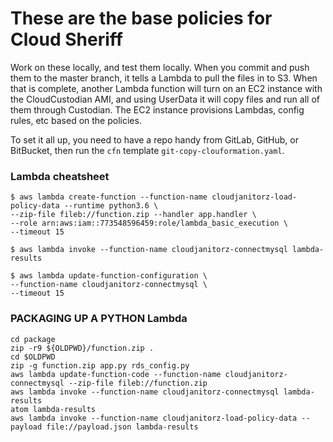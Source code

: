 # These are the base policies for Cloud Sheriff

Work on these locally, and test them locally. When you commit and push them to the master branch, it tells a Lambda to pull the files in to S3. When that is complete, another Lambda function will turn on an EC2 instance with the CloudCustodian AMI, and using UserData it will copy files and run all of them through Custodian. The EC2 instance provisions Lambdas, config rules, etc based on the policies.

To set it all up, you need to have a repo handy from GitLab, GitHub, or BitBucket, then run the `cfn` template `git-copy-clouformation.yaml`.

### Lambda cheatsheet
    $ aws lambda create-function --function-name cloudjanitorz-load-policy-data --runtime python3.6 \
    --zip-file fileb://function.zip --handler app.handler \
    --role arn:aws:iam::773548596459:role/lambda_basic_execution \
    --timeout 15

    $ aws lambda invoke --function-name cloudjanitorz-connectmysql lambda-results

    $ aws lambda update-function-configuration \
    --function-name cloudjanitorz-connectmysql \
    --timeout 15
### PACKAGING UP A PYTHON Lambda
    cd package
    zip -r9 ${OLDPWD}/function.zip .
    cd $OLDPWD
    zip -g function.zip app.py rds_config.py
    aws lambda update-function-code --function-name cloudjanitorz-connectmysql --zip-file fileb://function.zip
    aws lambda invoke --function-name cloudjanitorz-connectmysql lambda-results
    atom lambda-results
    aws lambda invoke --function-name cloudjanitorz-load-policy-data --payload file://payload.json lambda-results
